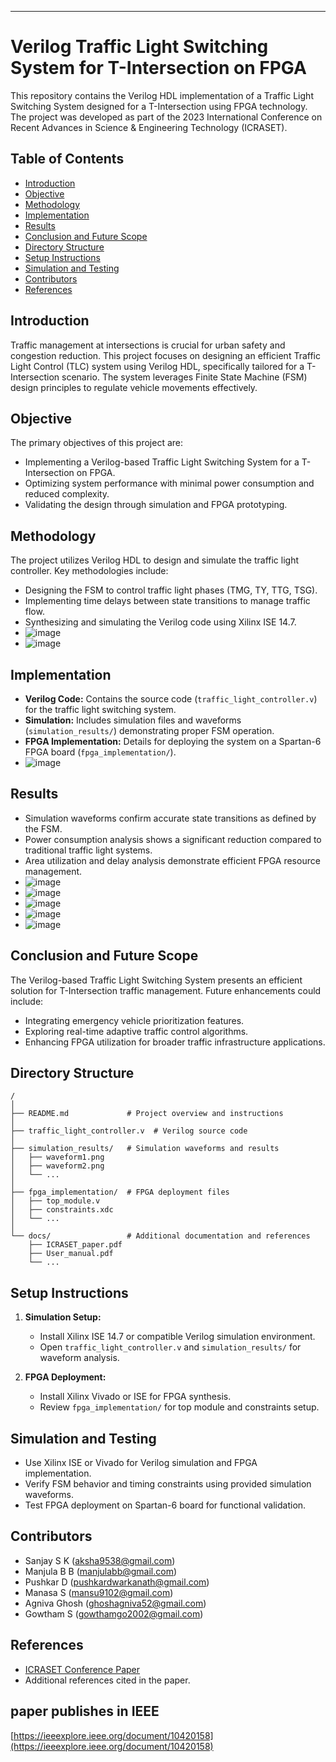 ----------------------------------------------------------------------------------------------------------------------------------------------------------------------------
# Verilog Traffic Light Switching System for T-Intersection on FPGA

This repository contains the Verilog HDL implementation of a Traffic Light Switching System designed for a T-Intersection using FPGA technology. The project was developed as part of the 2023 International Conference on Recent Advances in Science & Engineering Technology (ICRASET).

## Table of Contents

- [Introduction](#introduction)
- [Objective](#objective)
- [Methodology](#methodology)
- [Implementation](#implementation)
- [Results](#results)
- [Conclusion and Future Scope](#conclusion-and-future-scope)
- [Directory Structure](#directory-structure)
- [Setup Instructions](#setup-instructions)
- [Simulation and Testing](#simulation-and-testing)
- [Contributors](#contributors)
- [References](#references)

## Introduction

Traffic management at intersections is crucial for urban safety and congestion reduction. This project focuses on designing an efficient Traffic Light Control (TLC) system using Verilog HDL, specifically tailored for a T-Intersection scenario. The system leverages Finite State Machine (FSM) design principles to regulate vehicle movements effectively.

## Objective

The primary objectives of this project are:
- Implementing a Verilog-based Traffic Light Switching System for a T-Intersection on FPGA.
- Optimizing system performance with minimal power consumption and reduced complexity.
- Validating the design through simulation and FPGA prototyping.

## Methodology

The project utilizes Verilog HDL to design and simulate the traffic light controller. Key methodologies include:
- Designing the FSM to control traffic light phases (TMG, TY, TTG, TSG).
- Implementing time delays between state transitions to manage traffic flow.
- Synthesizing and simulating the Verilog code using Xilinx ISE 14.7.
- ![image](https://github.com/Sanjaysksanju/Design-and-Implementation-of-Verilog-Traffic-Light-Switching-System-for-T-Intersection-on-FPGA-/assets/133668271/b69e48b2-c5d4-4596-9e00-baa36136411d)
- ![image](https://github.com/Sanjaysksanju/Design-and-Implementation-of-Verilog-Traffic-Light-Switching-System-for-T-Intersection-on-FPGA-/assets/133668271/ef7152a1-ec7e-41a6-b16c-1c9814955ac4)



## Implementation

- **Verilog Code:** Contains the source code (`traffic_light_controller.v`) for the traffic light switching system.
- **Simulation:** Includes simulation files and waveforms (`simulation_results/`) demonstrating proper FSM operation.
- **FPGA Implementation:** Details for deploying the system on a Spartan-6 FPGA board (`fpga_implementation/`).
- ![image](https://github.com/Sanjaysksanju/Design-and-Implementation-of-Verilog-Traffic-Light-Switching-System-for-T-Intersection-on-FPGA-/assets/133668271/32cb003b-9317-48d5-9a70-a77f261a7e4f)


## Results

- Simulation waveforms confirm accurate state transitions as defined by the FSM.
- Power consumption analysis shows a significant reduction compared to traditional traffic light systems.
- Area utilization and delay analysis demonstrate efficient FPGA resource management.
- ![image](https://github.com/Sanjaysksanju/Design-and-Implementation-of-Verilog-Traffic-Light-Switching-System-for-T-Intersection-on-FPGA-/assets/133668271/fc1aedc8-5cd9-4eb6-896e-e5dc8d5954cd)
- ![image](https://github.com/Sanjaysksanju/Design-and-Implementation-of-Verilog-Traffic-Light-Switching-System-for-T-Intersection-on-FPGA-/assets/133668271/df171abd-6314-4b93-bb70-1de6f26ec2f9)
- ![image](https://github.com/Sanjaysksanju/Design-and-Implementation-of-Verilog-Traffic-Light-Switching-System-for-T-Intersection-on-FPGA-/assets/133668271/e8482413-dfa5-4145-aec8-de7b500c9a74)
- ![image](https://github.com/Sanjaysksanju/Design-and-Implementation-of-Verilog-Traffic-Light-Switching-System-for-T-Intersection-on-FPGA-/assets/133668271/b162650e-0fe8-485a-b58b-4448179c9f10)
- ![image](https://github.com/Sanjaysksanju/Design-and-Implementation-of-Verilog-Traffic-Light-Switching-System-for-T-Intersection-on-FPGA-/assets/133668271/b914c193-e036-4804-8d86-c95da2d61492)
## Conclusion and Future Scope

The Verilog-based Traffic Light Switching System presents an efficient solution for T-Intersection traffic management. Future enhancements could include:
- Integrating emergency vehicle prioritization features.
- Exploring real-time adaptive traffic control algorithms.
- Enhancing FPGA utilization for broader traffic infrastructure applications.

## Directory Structure

```
/
│
├── README.md             # Project overview and instructions
│
├── traffic_light_controller.v  # Verilog source code
│
├── simulation_results/   # Simulation waveforms and results
│   ├── waveform1.png
│   ├── waveform2.png
│   └── ...
│
├── fpga_implementation/  # FPGA deployment files
│   ├── top_module.v
│   ├── constraints.xdc
│   └── ...
│
└── docs/                 # Additional documentation and references
    ├── ICRASET_paper.pdf
    ├── User_manual.pdf
    └── ...
```

## Setup Instructions

1. **Simulation Setup:**
   - Install Xilinx ISE 14.7 or compatible Verilog simulation environment.
   - Open `traffic_light_controller.v` and `simulation_results/` for waveform analysis.

2. **FPGA Deployment:**
   - Install Xilinx Vivado or ISE for FPGA synthesis.
   - Review `fpga_implementation/` for top module and constraints setup.

## Simulation and Testing

- Use Xilinx ISE or Vivado for Verilog simulation and FPGA implementation.
- Verify FSM behavior and timing constraints using provided simulation waveforms.
- Test FPGA deployment on Spartan-6 board for functional validation.

## Contributors
- Sanjay S K (aksha9538@gmail.com)
- Manjula B B (manjulabb@gmail.com)
- Pushkar D (pushkardwarkanath@gmail.com)
- Manasa S (mansu9102@gmail.com)
- Agniva Ghosh (ghoshagniva52@gmail.com)
- Gowtham S (gowthamgo2002@gmail.com)
## References

- [ICRASET Conference Paper](docs/ICRASET_paper.pdf)
- Additional references cited in the paper.
## paper publishes in IEEE 
[https://ieeexplore.ieee.org/document/10420158](https://ieeexplore.ieee.org/document/10420158)

